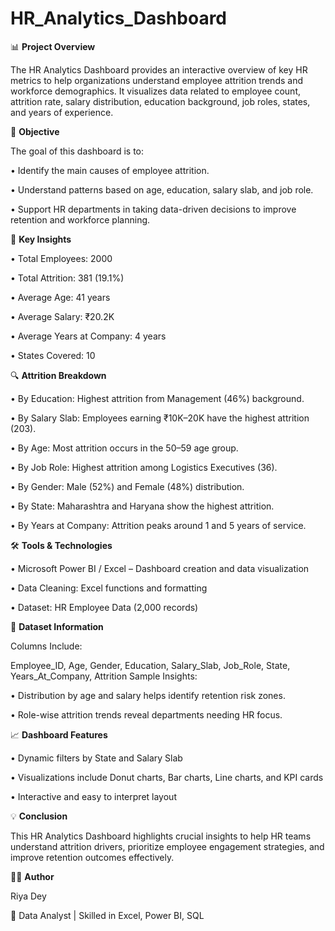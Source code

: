 # HR_Analytics_Dashboard

📊 **Project Overview**

The HR Analytics Dashboard provides an interactive overview of key HR metrics to help organizations understand employee attrition trends and workforce demographics.
It visualizes data related to employee count, attrition rate, salary distribution, education background, job roles, states, and years of experience.

🎯 **Objective**

The goal of this dashboard is to:

•	Identify the main causes of employee attrition.

•	Understand patterns based on age, education, salary slab, and job role.

•	Support HR departments in taking data-driven decisions to improve retention and workforce planning.

🧩 **Key Insights**

•	Total Employees: 2000

•	Total Attrition: 381 (19.1%)

•	Average Age: 41 years

•	Average Salary: ₹20.2K

•	Average Years at Company: 4 years

•	States Covered: 10

🔍 **Attrition Breakdown**

•	By Education: Highest attrition from Management (46%) background.

•	By Salary Slab: Employees earning ₹10K–20K have the highest attrition (203).

•	By Age: Most attrition occurs in the 50–59 age group.

•	By Job Role: Highest attrition among Logistics Executives (36).

•	By Gender: Male (52%) and Female (48%) distribution.

•	By State: Maharashtra and Haryana show the highest attrition.

•	By Years at Company: Attrition peaks around 1 and 5 years of service.

🛠️ **Tools & Technologies**

•	Microsoft Power BI / Excel – Dashboard creation and data visualization

•	Data Cleaning: Excel functions and formatting

•	Dataset: HR Employee Data (2,000 records)

📁 **Dataset Information**

Columns Include:

Employee_ID, Age, Gender, Education, Salary_Slab, Job_Role, State, Years_At_Company, Attrition
Sample Insights:

•	Distribution by age and salary helps identify retention risk zones.

•	Role-wise attrition trends reveal departments needing HR focus.

📈 **Dashboard Features**

•	Dynamic filters by State and Salary Slab

•	Visualizations include Donut charts, Bar charts, Line charts, and KPI cards

•	Interactive and easy to interpret layout


💡 **Conclusion**

This HR Analytics Dashboard highlights crucial insights to help HR teams understand attrition drivers, prioritize employee engagement strategies, and improve retention outcomes effectively.

👩‍💼 **Author**

Riya Dey

💼 Data Analyst | Skilled in Excel, Power BI, SQL
